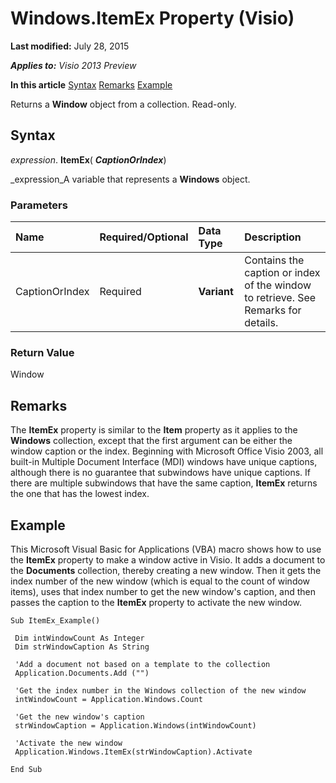 
# Windows.ItemEx Property (Visio)

 **Last modified:** July 28, 2015

 _**Applies to:** Visio 2013 Preview_

 **In this article**
 [Syntax](#sectionSection0)
 [Remarks](#sectionSection1)
 [Example](#sectionSection2)


Returns a  **Window** object from a collection. Read-only.

## Syntax
<a name="sectionSection0"> </a>

 _expression_. **ItemEx**( **_CaptionOrIndex_**)

 _expression_A variable that represents a  **Windows** object.


### Parameters



|**Name**|**Required/Optional**|**Data Type**|**Description**|
|:-----|:-----|:-----|:-----|
|CaptionOrIndex|Required| **Variant**|Contains the caption or index of the window to retrieve. See Remarks for details.|

### Return Value

Window


## Remarks
<a name="sectionSection1"> </a>

The  **ItemEx** property is similar to the **Item** property as it applies to the **Windows** collection, except that the first argument can be either the window caption or the index. Beginning with Microsoft Office Visio 2003, all built-in Multiple Document Interface (MDI) windows have unique captions, although there is no guarantee that subwindows have unique captions. If there are multiple subwindows that have the same caption, **ItemEx** returns the one that has the lowest index.


## Example
<a name="sectionSection2"> </a>

This Microsoft Visual Basic for Applications (VBA) macro shows how to use the  **ItemEx** property to make a window active in Visio. It adds a document to the **Documents** collection, thereby creating a new window. Then it gets the index number of the new window (which is equal to the count of window items), uses that index number to get the new window's caption, and then passes the caption to the **ItemEx** property to activate the new window.


```
Sub ItemEx_Example() 
 
 Dim intWindowCount As Integer 
 Dim strWindowCaption As String 
 
 'Add a document not based on a template to the collection 
 Application.Documents.Add ("") 
 
 'Get the index number in the Windows collection of the new window 
 intWindowCount = Application.Windows.Count 
 
 'Get the new window's caption 
 strWindowCaption = Application.Windows(intWindowCount) 
 
 'Activate the new window 
 Application.Windows.ItemEx(strWindowCaption).Activate 
 
End Sub 

```


